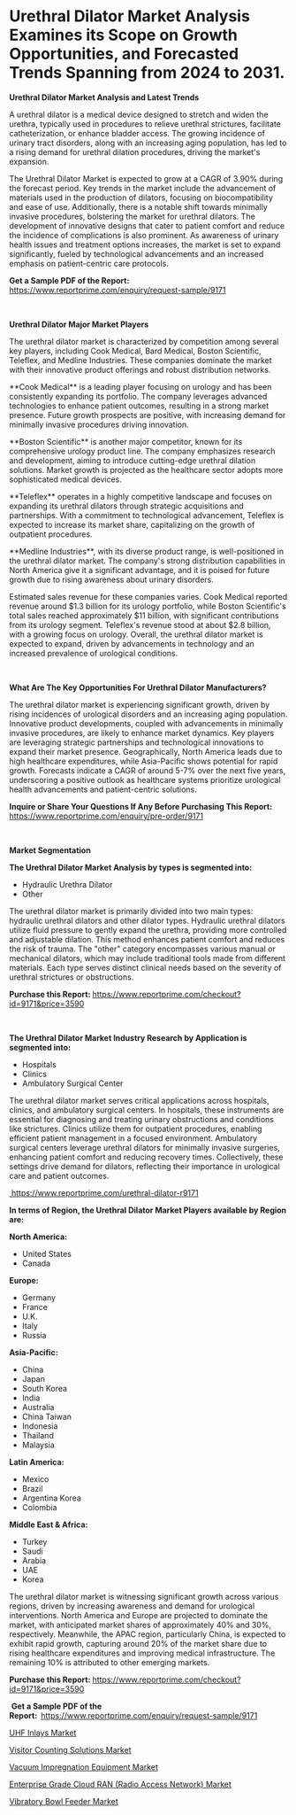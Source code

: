 <p><h1>Urethral Dilator Market Analysis Examines its Scope on Growth Opportunities, and Forecasted Trends Spanning from 2024 to 2031.</h1></p><p><strong>Urethral Dilator Market Analysis and Latest Trends</strong></p>
<p><p>A urethral dilator is a medical device designed to stretch and widen the urethra, typically used in procedures to relieve urethral strictures, facilitate catheterization, or enhance bladder access. The growing incidence of urinary tract disorders, along with an increasing aging population, has led to a rising demand for urethral dilation procedures, driving the market's expansion.</p><p>The Urethral Dilator Market is expected to grow at a CAGR of 3.90% during the forecast period. Key trends in the market include the advancement of materials used in the production of dilators, focusing on biocompatibility and ease of use. Additionally, there is a notable shift towards minimally invasive procedures, bolstering the market for urethral dilators. The development of innovative designs that cater to patient comfort and reduce the incidence of complications is also prominent. As awareness of urinary health issues and treatment options increases, the market is set to expand significantly, fueled by technological advancements and an increased emphasis on patient-centric care protocols.</p></p>
<p><strong>Get a Sample PDF of the Report:&nbsp;</strong> <a href="https://www.reportprime.com/enquiry/request-sample/9171?utm_campaign=1088&utm_medium=2&utm_source=Github&utm_content=ia&utm_term=28112024&utm_id=urethral-dilator">https://www.reportprime.com/enquiry/request-sample/9171</a></p>
<p>&nbsp;</p>
<p><strong>Urethral Dilator Major Market Players</strong></p>
<p><p>The urethral dilator market is characterized by competition among several key players, including Cook Medical, Bard Medical, Boston Scientific, Teleflex, and Medline Industries. These companies dominate the market with their innovative product offerings and robust distribution networks.</p><p>**Cook Medical** is a leading player focusing on urology and has been consistently expanding its portfolio. The company leverages advanced technologies to enhance patient outcomes, resulting in a strong market presence. Future growth prospects are positive, with increasing demand for minimally invasive procedures driving innovation.</p><p>**Boston Scientific** is another major competitor, known for its comprehensive urology product line. The company emphasizes research and development, aiming to introduce cutting-edge urethral dilation solutions. Market growth is projected as the healthcare sector adopts more sophisticated medical devices.</p><p>**Teleflex** operates in a highly competitive landscape and focuses on expanding its urethral dilators through strategic acquisitions and partnerships. With a commitment to technological advancement, Teleflex is expected to increase its market share, capitalizing on the growth of outpatient procedures.</p><p>**Medline Industries**, with its diverse product range, is well-positioned in the urethral dilator market. The company's strong distribution capabilities in North America give it a significant advantage, and it is poised for future growth due to rising awareness about urinary disorders.</p><p>Estimated sales revenue for these companies varies. Cook Medical reported revenue around $1.3 billion for its urology portfolio, while Boston Scientific's total sales reached approximately $11 billion, with significant contributions from its urology segment. Teleflex's revenue stood at about $2.8 billion, with a growing focus on urology. Overall, the urethral dilator market is expected to expand, driven by advancements in technology and an increased prevalence of urological conditions.</p></p>
<p>&nbsp;</p>
<p><strong>What Are The Key Opportunities For Urethral Dilator Manufacturers?</strong></p>
<p><p>The urethral dilator market is experiencing significant growth, driven by rising incidences of urological disorders and an increasing aging population. Innovative product developments, coupled with advancements in minimally invasive procedures, are likely to enhance market dynamics. Key players are leveraging strategic partnerships and technological innovations to expand their market presence. Geographically, North America leads due to high healthcare expenditures, while Asia-Pacific shows potential for rapid growth. Forecasts indicate a CAGR of around 5-7% over the next five years, underscoring a positive outlook as healthcare systems prioritize urological health advancements and patient-centric solutions.</p></p>
<p><strong>Inquire or Share Your Questions If Any Before Purchasing This Report:</strong> <a href="https://www.reportprime.com/enquiry/pre-order/9171?utm_campaign=1088&utm_medium=2&utm_source=Github&utm_content=ia&utm_term=28112024&utm_id=urethral-dilator">https://www.reportprime.com/enquiry/pre-order/9171</a></p>
<p>&nbsp;</p>
<p><strong>Market Segmentation</strong></p>
<p><strong>The Urethral Dilator Market Analysis by types is segmented into:</strong></p>
<p><ul><li>Hydraulic Urethra Dilator</li><li>Other</li></ul></p>
<p><p>The urethral dilator market is primarily divided into two main types: hydraulic urethral dilators and other dilator types. Hydraulic urethral dilators utilize fluid pressure to gently expand the urethra, providing more controlled and adjustable dilation. This method enhances patient comfort and reduces the risk of trauma. The "other" category encompasses various manual or mechanical dilators, which may include traditional tools made from different materials. Each type serves distinct clinical needs based on the severity of urethral strictures or obstructions.</p></p>
<p><strong>Purchase this Report:&nbsp;</strong><a href="https://www.reportprime.com/checkout?id=9171&price=3590&utm_campaign=1088&utm_medium=2&utm_source=Github&utm_content=ia&utm_term=28112024&utm_id=urethral-dilator">https://www.reportprime.com/checkout?id=9171&price=3590</a></p>
<p>&nbsp;</p>
<p><strong>The Urethral Dilator Market Industry Research by Application is segmented into:</strong></p>
<p><ul><li>Hospitals</li><li>Clinics</li><li>Ambulatory Surgical Center</li></ul></p>
<p><p>The urethral dilator market serves critical applications across hospitals, clinics, and ambulatory surgical centers. In hospitals, these instruments are essential for diagnosing and treating urinary obstructions and conditions like strictures. Clinics utilize them for outpatient procedures, enabling efficient patient management in a focused environment. Ambulatory surgical centers leverage urethral dilators for minimally invasive surgeries, enhancing patient comfort and reducing recovery times. Collectively, these settings drive demand for dilators, reflecting their importance in urological care and patient outcomes.</p></p>
<p><a href="https://www.reportprime.com/urethral-dilator-r9171?utm_campaign=1088&utm_medium=2&utm_source=Github&utm_content=ia&utm_term=28112024&utm_id=urethral-dilator">&nbsp;https://www.reportprime.com/urethral-dilator-r9171</a></p>
<p><strong>In terms of Region, the Urethral Dilator Market Players available by Region are:</strong></p>
<p>
    <p> <strong> North America: </strong>
        <ul>
            <li>United States</li>
            <li>Canada</li>
        </ul>
        </p> 
    <p> <strong> Europe: </strong>
        <ul>
            <li>Germany</li>
            <li>France</li>
            <li>U.K.</li>
            <li>Italy</li>
            <li>Russia</li>
        </ul>
        </p> 
    <p> <strong> Asia-Pacific: </strong>
        <ul>
            <li>China</li>
            <li>Japan</li>
            <li>South Korea</li>
            <li>India</li>
            <li>Australia</li>
            <li>China Taiwan</li>
            <li>Indonesia</li>
            <li>Thailand</li>
            <li>Malaysia</li>
        </ul>
        </p> 
    <p> <strong> Latin America: </strong>
        <ul>
            <li>Mexico</li>
            <li>Brazil</li>
            <li>Argentina Korea</li>
            <li>Colombia</li>
        </ul>
        </p> 
    <p> <strong> Middle East & Africa: </strong>
        <ul>
            <li>Turkey</li>
            <li>Saudi</li>
            <li>Arabia</li>
            <li>UAE</li>
            <li>Korea</li>
        </ul>
    </p>
    </p>
<p><p>The urethral dilator market is witnessing significant growth across various regions, driven by increasing awareness and demand for urological interventions. North America and Europe are projected to dominate the market, with anticipated market shares of approximately 40% and 30%, respectively. Meanwhile, the APAC region, particularly China, is expected to exhibit rapid growth, capturing around 20% of the market share due to rising healthcare expenditures and improving medical infrastructure. The remaining 10% is attributed to other emerging markets.</p></p>
<p><strong>Purchase this Report: </strong><a href="https://www.reportprime.com/checkout?id=9171&price=3590&utm_campaign=1088&utm_medium=2&utm_source=Github&utm_content=ia&utm_term=28112024&utm_id=urethral-dilator">https://www.reportprime.com/checkout?id=9171&price=3590</a></p>
<p>&nbsp;<strong>Get a Sample PDF of the Report:&nbsp;&nbsp;</strong><a href="https://www.reportprime.com/enquiry/request-sample/9171?utm_campaign=1088&utm_medium=2&utm_source=Github&utm_content=ia&utm_term=28112024&utm_id=urethral-dilator">https://www.reportprime.com/enquiry/request-sample/9171</a></p>
<p><strong></strong></p>
<p><p><a href="https://www.linkedin.com/pulse/future-uhf-inlays-market-global-forecast-trends-2024-2031-oa3fc?utm_campaign=1088&utm_medium=2&utm_source=Github&utm_content=ia&utm_term=28112024&utm_id=urethral-dilator">UHF Inlays Market</a></p><p><a href="https://issuu.com/reportprime-2/docs/visitor-counting-solutions-market-s_5cc2754f606cac?utm_campaign=1088&utm_medium=2&utm_source=Github&utm_content=ia&utm_term=28112024&utm_id=urethral-dilator">Visitor Counting Solutions Market</a></p><p><a href="https://www.linkedin.com/pulse/f-the-market-fynd-rc2xc?utm_campaign=1088&utm_medium=2&utm_source=Github&utm_content=ia&utm_term=28112024&utm_id=urethral-dilator">Vacuum Impregnation Equipment Market</a></p><p><a href="https://issuu.com/reportprime-2/docs/enterprise-grade-cloud-ran-radio-ac_a36c4acee5be22?utm_campaign=1088&utm_medium=2&utm_source=Github&utm_content=ia&utm_term=28112024&utm_id=urethral-dilator">Enterprise Grade Cloud RAN (Radio Access Network) Market</a></p><p><a href="https://www.linkedin.com/pulse/market-insights-global-vibratory-bowl-feeder-forecast-mosce?utm_campaign=1088&utm_medium=2&utm_source=Github&utm_content=ia&utm_term=28112024&utm_id=urethral-dilator">Vibratory Bowl Feeder Market</a></p></p>